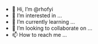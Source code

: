- 👋 Hi, I’m @rhofyi
- 👀 I’m interested in ...
- 🌱 I’m currently learning ...
- 💞️ I’m looking to collaborate on ...
- 📫 How to reach me ...

<!---
rhofyi/rhofyi is a ✨ special ✨ repository because its `README.md` (this file) appears on your GitHub profile.
You can click the Preview link to take a look at your changes.
--->
